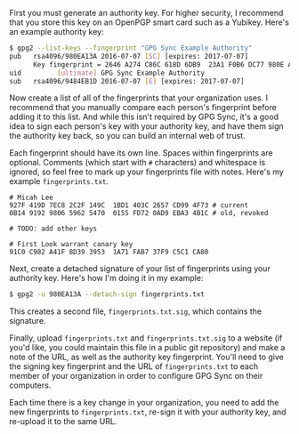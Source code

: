 First you must generate an authority key. For higher security, I recommend that you store this key on an OpenPGP smart card such as a Yubikey. Here's an example authority key:

```sh
$ gpg2 --list-keys --fingerprint "GPG Sync Example Authority"
pub   rsa4096/980EA13A 2016-07-07 [SC] [expires: 2017-07-07]
      Key fingerprint = 2646 A274 C86C 618D 6DB9  23A1 F0B6 DC77 980E A13A
uid         [ultimate] GPG Sync Example Authority
sub   rsa4096/9484EB1D 2016-07-07 [E] [expires: 2017-07-07]
```

Now create a list of all of the fingerprints that your organization uses. I recommend that you manually compare each person's fingerprint before adding it to this list. And while this isn't required by GPG Sync, it's a good idea to sign each person's key with your authority key, and have them sign the authority key back, so you can build an internal web of trust.

Each fingerprint should have its own line. Spaces within fingerprints are optional. Comments (which start with `#` characters) and whitespace is ignored, so feel free to mark up your fingerprints file with notes. Here's my example `fingerprints.txt`.

```
# Micah Lee
927F 419D 7EC8 2C2F 149C  1BD1 403C 2657 CD99 4F73 # current
0B14 9192 9806 5962 5470  0155 FD72 0AD9 EBA3 4B1C # old, revoked

# TODO: add other keys

# First Look warrant canary key
91C0 C982 A41F 8D39 3953  1A71 FAB7 37F9 C5C1 CA80
```

Next, create a detached signature of your list of fingerprints using your authority key. Here's how I'm doing it in my example:

```sh
$ gpg2 -u 980EA13A --detach-sign fingerprints.txt
```

This creates a second file, `fingerprints.txt.sig`, which contains the signature.

Finally, upload `fingerprints.txt` and `fingerprints.txt.sig` to a website (if you'd like, you could maintain this file in a public git repository) and make a note of the URL, as well as the authority key fingerprint. You'll need to give the signing key fingerprint and the URL of `fingerprints.txt` to each member of your organization in order to configure GPG Sync on their computers.

Each time there is a key change in your organization, you need to add the new fingerprints to `fingerprints.txt`, re-sign it with your authority key, and re-upload it to the same URL.